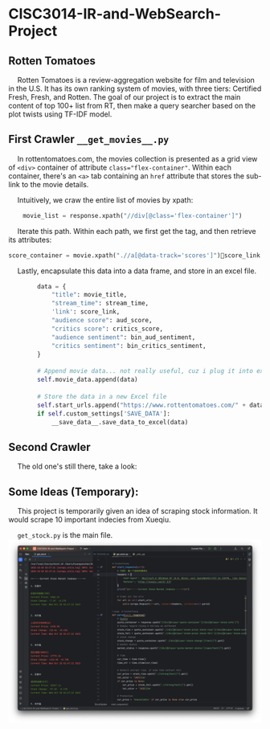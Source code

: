 # CISC3014-IR-and-WebSearch-Project


## Rotten Tomatoes
&emsp; Rotten Tomatoes is a review-aggregation website for film and television in the U.S. 
It has its own ranking system of movies, with three tiers: Certified Fresh, Fresh, and Rotten. The goal of our project is to extract the main content of top 100+ list from RT, then make a query searcher based on the plot twists using TF-IDF model.


## First Crawler ```__get_movies__.py```
&emsp; In rottentomatoes.com, the movies collection is presented as a grid view of ``<div>`` container of attribute ``class="flex-container"``. Within each container, there's an ``<a>`` tab containing an ``href`` attribute that stores the sub-link to the movie details.

&emsp; Intuitively, we craw the entire list of movies by xpath:

```python
    movie_list = response.xpath("//div[@class='flex-container']")
```

&emsp; Iterate this path. Within each path, we first get the <a> tag, and then retrieve its attributes:

```python
score_container = movie.xpath(".//a[@data-track='scores']")score_link = score_container.xpath("@href").get()
``` 

&emsp; Lastly, encapsulate this data into a data frame, and store in an excel file.

```python
        data = {
            "title": movie_title,
            "stream_time": stream_time,
            'link': score_link,
            "audience score": aud_score,
            "critics score": critics_score,
            "audience sentiment": bin_aud_sentiment,
            "critics sentiment": bin_critics_sentiment,
        }

        # Append movie data... not really useful, cuz i plug it into excel at each loop anyways
        self.movie_data.append(data)

        # Store the data in a new Excel file
        self.start_urls.append("https://www.rottentomatoes.com/" + data['link'])
        if self.custom_settings['SAVE_DATA']:
            __save_data__.save_data_to_excel(data)
```

## Second Crawler


&emsp; The old one's still there, take a look:

## Some Ideas (Temporary):
&emsp; This project is temporarily given an idea of scraping stock information.
It would scrape 10 important indecies from Xueqiu.

&emsp; ```get_stock.py``` is the main file.
![Image](/screenshots/scr1.png)
